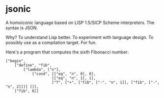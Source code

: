 jsonic
======
A homoiconic language based on LISP 1.5/SICP Scheme interpreters. The syntax is JSON.

Why? To understand Lisp better. To experiment with language design. To possibly use as a compilation target. For fun.

Here's a program that computes the sixth Fibonacci number:

    ["begin",
        ["define", "fib",
            ["lambda", ["n"],
                ["cond", [["eq", "n", 0], 0],
                         [["eq", "n", 1], 1],
                         ["T", ["+", ["fib", ["-", "n", 1]], ["fib", ["-", "n", 2]]]] ]]],
        ["fib", 6]]
